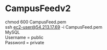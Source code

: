 CampusFeedv2
============
chmod 600 CampusFeed.pem<br>
ssh ec2-user@54.213.17.69 -i CampusFeed.pem<br>
MySQL<br>
    Username = public<br>
    Password = private<br>
